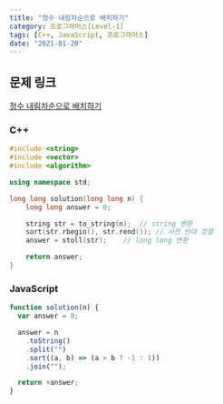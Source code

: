 ```yaml
---
title: "정수 내림차순으로 배치하기"
category: 프로그래머스[Level-1]
tags: [C++, JavaScript, 프로그래머스]
date: "2021-01-20"
---
```


## 문제 링크

[정수 내림차순으로 배치하기](https://programmers.co.kr/learn/courses/30/lessons/12933)

### C++

```cpp
#include <string>
#include <vector>
#include <algorithm>

using namespace std;

long long solution(long long n) {
    long long answer = 0;

    string str = to_string(n);  // string 변환
    sort(str.rbegin(), str.rend()); // 사전 반대 정렬
    answer = stoll(str);    // long long 변환

    return answer;
}
```

### JavaScript

```js
function solution(n) {
  var answer = 0;

  answer = n
    .toString()
    .split("")
    .sort((a, b) => (a > b ? -1 : 1))
    .join("");

  return +answer;
}
```
